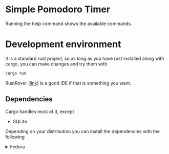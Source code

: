 # Simple Pomodoro Timer 

Running the _help_ command shows the available commands.

# Development environment
It is a standard rust project, so as long as you have rust installed along with cargo, 
you can make changes and try them with 
```bash
cargo run
```

RustRover ([link](https://www.jetbrains.com/rust/)) is a good IDE if that is something you want.

## Dependencies
Cargo handles most of it, except

- SQLite

Depending on your distribution you can install the dependencies with the following
<details>
<summary>Fedora</summary>

```bash
dnf install libsq3-devel
```

</details>
